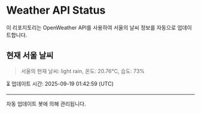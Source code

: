 
# Weather API Status

이 리포지토리는 OpenWeather API를 사용하여 서울의 날씨 정보를 자동으로 업데이트합니다.

## 현재 서울 날씨
> 서울의 현재 날씨: light rain, 온도: 20.76°C, 습도: 73%

⏳ 업데이트 시간: 2025-09-19 01:42:59 (UTC)

---
자동 업데이트 봇에 의해 관리됩니다.
